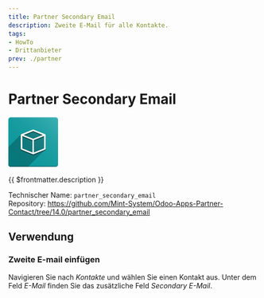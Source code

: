 ```yaml
---
title: Partner Secondary Email
description: Zweite E-Mail für alle Kontakte.
tags:
- HowTo
- Drittanbieter
prev: ./partner
---
```

# Partner Secondary Email
![](attachments/icon_oms_box.png)

{{ $frontmatter.description }}

Technischer Name: `partner_secondary_email`\
Repository: <https://github.com/Mint-System/Odoo-Apps-Partner-Contact/tree/14.0/partner_secondary_email>

## Verwendung

### Zweite E-mail einfügen

Navigieren Sie nach *Kontakte* und wählen Sie einen Kontakt aus. Unter dem Feld *E-Mail* finden Sie das zusätzliche Feld *Secondary E-Mail*.